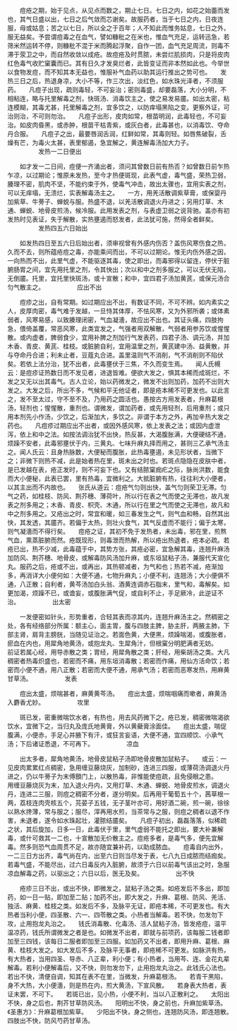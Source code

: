 <!-- { "loadSidebar": true } -->
　　痘疮之期，始于见点，从见点而数之，期止七日。七日之内，如花之始蕾而发也，其气日盛以出，七日之后气敛而芯谢矣。故服药者，当于七日之内，日夜连服，毋或姑息；苦之以七日，所以全之于百年；人不知此而惟务姑息，七日之外，服无益矣。予尝谓痘毒之在血气，譬如糠秕之在米也，惟血气充足，运转迅急，若筛米然运转不停，则糠秕不混于米而腾起浮聚，自作一团，血气充足周流，则毒不滞于荥卫之中，而自然收敛以成疮。故痘疮及时贯脓，未尝烂肌损肉，只是将皮肉红色毒气收贮窠囊而已。其有日久才发臭烂者，此皆变证而非本然如此也。今举世以食物发痘，而不知其本无益也，惟服补气血药以助其运行推出之势可也。　　发热三日之后，热退身凉，大小不等，作三次出，淡红色，如水珠光泽者，不须服药。　　凡痘子出现，疏则毒轻，不可妄治；密则毒盛，却要磊落，大小分明，不相粘连，略与托里解毒之剂，快斑汤、消毒饮主之，使之易发易靥。如出太密，粘连模糊，其毒尤甚，托里解毒之剂，宜多饮之，以防痒塌黑陷之变。更察外证，可治则治，不可则勿治。　　凡痘子出形，皮肉如常，根苗明润，此毒轻也，不可妄治。如皮肉昏黑，或赤肿，根苗干枯青紫，或灰白者，此毒甚也，以消毒饮、夺命丹合服。　　凡痘子之出，最要唇润舌润，红鲜如常，其毒则轻。如唇焦破裂，舌燥有芒，为毒火太甚，表里郁遏，急宜解之，黄连解毒汤加大力子。
　　　　　发热一二日便出

　　如才发一二日间，痘便一齐涌出者，须问其曾数日前有热否？如曾数日前乍热乍凉，以过期论；惟原未发热，至今才热便斑现，此表气虚，毒气盛，荣热卫弱，腠理不密，肌肉不坚，不能约束于外，使毒气冲击，故出太骤也，宜用实表之剂，可以无痒塌，无溃烂，实表解毒汤主之。　　一方，用羌活散调紫草膏，或保婴丹加紫草、牛蒡子、蝉蜕与服。热盛不退，以羌活散调退火丹进之；另用灯草、木通、蝉蜕、地骨皮煎汤，候冷服。此用发表之剂，与表虚卫弱之说背驰。盖亦有初发热时见表证，失于解散，实热壅遏而怒发者，此法犹可施，然得全者鲜矣。
　　　　　发热四五六日始出

　　如发热四日至五六日后始出者，须审视曾有外感内伤否？盖伤风寒伤食之热，久而不去，则所蕴疮痘之毒，亦能乘间而出，不可以过期论。惟无内伤外感之因，一向热而不出，此里气虚，不能驱逐其毒，使之即出，而毒邪得以留连，停伏于脏腑肠胃之间，宜先用托里之剂，令其快出；次以和中之剂多服之，可以无伏无陷，无倒靥。托里，宜托里快斑汤，或十宣散；和中，宜四君子汤加黄芪，或保元汤合匀气散主之。
　　　　　应出不出

　　痘疹之出，自有常期。如过期应出不出，有数证不同，不可不辨。如内素实之人，皮厚肉密，毒气难于发越，一旦恃其体厚，不怯风寒，又为外邪所袭；或体素弱者，风寒易感，以致腠理闭密，气血凝濇，故应出不出也。其证头痛，四肢拘急，偎倚盖覆，常恶风寒，此类宜发之，气强者用双解散，气弱者用参苏饮或惺惺散。或内虚者，脾弱食少，宜用补脾之剂加行气发表药，四君子汤、调元汤，并加木香、青皮、黄芪、桂枝。或脏腑自利，宜用温里之剂，黄芪建中汤、益黄散，并与夺命丹合进；利未止者，豆蔻丸合进。盖里温则气不消削，气不消削则不陷伏矣。若依上法分治，犹不出者，此毒壅伏于三焦，不久而变生焉。　　闻人氏槻云：是痘疹证热数日而不发见者，进退皆难。便欲大发之，惧其本稀而成斑烂，不发之又无以出其毒气。古人立论，始以药微发之，微发不出则加药，加药不出则大发之。大发之后，所出不多，气候和平无他证者，即是疮本稀不可更发也。以此言之，发不至太过，守不至不及，乃用药之圆活也。愚按古方用发表者，升麻葛根汤，轻剂也；惺惺散，重剂也。谓微发，谓加药者，或先用轻剂，后用重剂；或只用本剂先小作汤，少饮之，后渐加大，多饮之。非谓于本方之外，再加辛热大发之药也。　　凡痘疹过期应出不出者，或因外感风寒，依上发表之法；或因内虚泄泻，依上和中之法。如按法调治犹不出快，热反甚，大渴腹胀满，大便硬结不通，烦躁不安者，此毒邪壅伏于内，三黄丸、七味升麻丸择而用之，甚则三乙承气汤主之。闻人氏云：且身热脉数，大便秘而腹胀，此热毒壅遏，未见形状者，当微下之；非微下则热不减，此是始者热在里，斑未出之时也。若斑点隐隐在皮肤中者，是已发越在表，疮正发时，则不可妄下也。又有结脓窠痂疕之际，脉尚洪数，能食而大小便秘，此表已罢，里有热毒，宜微利之。大抵脏腑有热，往往利大小便者，以其主出而不内故也。　　张氏从道云：痘疮气匀则出快，盖气匀则荣卫无滞。匀气之药，如桂枝、防风、荆芥穗、薄荷叶，所以行在表之气而使之无滞也，故凡发表之剂多用之；木香、青皮、枳壳、木通，所以行在里之气而使之无滞也，故凡和中之剂多用之。又疮出之时，常宜和暖，如三春发生之气，则气血和畅，自然其出快，其发透，其靥齐。若偏于太热，则壮火食气，其气反虚而不能行；偏于太寒，则气凝濇而不得行矣。　　痘疮之证，其初不免于发热者，未出毒，邪在里，煎熬气血，熏蒸脏腑而然。疮既现形，则毒泄而热解，所以疮出热退者，疮本必疏。若疮已出，热不少减，此毒蕴于中，其势方张，其疮必密，宜急解其毒，连翘升麻汤加防风、荆芥穗、地骨皮，或解毒防风汤加升麻，或东垣鼠粘子汤，兼服代天宣化丸。服药之后，疮或不出，或再出，其热顿减者，为气和也；热若不减，疮渐加多，再消详大小便何如：大便不通，七物升麻丸；小便不利，连翘汤；大小便俱不通，八正散；自利者，黄芩汤加白头翁、酒黄连调赤石脂末，里气和，毒解矣。如更加渴，烦躁不已，或谵妄，或腹胀满气促，或自利不止，手足厥冷，此逆证不治。
　　　　　出太密

　　一发便密如针头，形势重者，合轻其表而凉其内，连翘升麻汤主之。然稠密之处，各有经络部分所属：额主心，面主胃，腹与四肢主脾，胁主肝，两腋主肺，下部主肾，肩背主膀胱，当随见证治之。若面色黄，大便黑，烦躁喘渴，或腹胀者，瘀血在内也，用犀角地黄汤，或抱龙丸、生犀角汁，但根窠分明肥满者无妨。　　前证若属心经，用导赤散之类；胃经，用犀角散之类；肝经，用柴胡汤之类。大凡稠密者热毒炽盛也，若密而不痛，用东垣消毒散；若密而作痛，用仙方活命饮；若密而小便不通，用八正散；若密而大便不通，用承气汤；若密而恶寒发热，用麻黄甘草汤。
　　　　　发表

　　痘出太盛，烦喘甚者，麻黄黄芩汤。　　痘出太盛，烦喘咽痛而嗽者，麻黄汤入麝香尤妙。
　　　　　攻里

　　斑已发，密重微喘饮水者，有热也，用去风药微下之。疮已发，稠密微喘渴欲饮水，宜微下之，当归丸及庞氏地黄膏，外以黄蘗膏涂面佳。　　痘出太盛，喘促腹满，小便赤，手足心并腋下有汗，或狂言妄语，大便不通，宜四顺饮、小承气汤；下后诸证悉退，不可再下。
　　　　　凉血

　　出太多者，犀角地黄汤，地骨皮鼠粘子汤即地骨皮散加鼠粘子。　　或云：一见皮肉累累红点稠密，急用缠豆藤烧灰，加制砂，连进三四服，或薄荷汤调退火丹进之，仍以牛蒡子为末傅顖门上，以散热毒，非惟能使痘疏，且免侵眼之患。　　用缠豆藤烧灰为末，加入退火丹内，又用灯草、木通、蝉蜕、地骨皮煎水，调退火丹，连进二三服，则痘之稠密不分者，遂分明矣。后再用干葡萄五十个，茜草根一两，荔枝连肉壳核五个，芫荽子五钱，无子茎叶亦可，用好酒二碗，煎一碗，徐徐以熟水搀薄，常与服之；服尽，滓再用水煎，当茶常与之服，则痘之稠者以退不作害，未退者，遂令如水珠起壮，灌脓结靥矣。　　凡痘子初出，磊磊落落，似稀疏之状，其后旋加，日多一日，此毒伏于里，里气虚弱不能托之即出，要大补兼解毒，或什可救其一二也，十宣散加无价散主之。痘疮多者，是毒气多，便先宜解毒。然多则恐气血周贯不足，故亦随宜兼补药，以助成脓血。　　痘毒自内出外，一二三日方出齐，毒气尚在内，出至六日则当尽发于表，七八九日成脓而结痂矣。若毒气盛，不能尽出，过六日毒反内入脏腑，故须于六日以前毒气该出之时，急服凉血解毒之药，以驱出之；六日以后，医无及矣。
　　　　　出不快

　　疮疹三日不出，或出不快，即微发之，鼠粘子汤之类。如疮发后不多出，即加药，如一日一贴，即加至二贴；加药不出，即大发之，升麻、葛根、防风、羌活、独活、麻黄、桂枝之类。如发后不多，及脉平无证，即疮本稀，不可更发也。有大热者当利小便，四圣散、六一、四苓散之类。小热者当解毒。若不快，勿发勿下攻，止用抱龙丸治之。　　钱氏消毒散、化毒汤、活人鼠粘子汤，皆发疮痘，温平温凉药，钱氏所谓微发之者是也。如微发不出者，即就与前项药，该每服二钱者即加至三四钱，该每日二服者即加至三四服。如加药又不出者，即用升麻、葛根、麻黄、桂枝大发之。如大发后不多，及脉平无事者，即疮稀不可更发。如脉洪有热，有大热者，当用四圣、导赤、八正辈，利小便；有小热者，当用芩、连、金花丸辈解毒。若利小便解毒后，又不快，则勿发勿下，止用抱龙丸治之。此钱氏心法也。　　若出不快，清便自调，知其在表不在里，当微发，升麻葛根汤。　　若青干黑陷，身不大热，大小便濇，则是热在内，煎大黄汤，下宣风散。　　若身表大热者，表证未罢，不可下。　　若斑已出，见小热，小便不利，当以八正散利之。　　太阳出不快，身之后也，荆芥甘草防风汤。　　阳明出不快，身之前也，升麻加紫草汤。《圣惠方》：升麻葛根加紫草。　　少阳出不快，身之侧也，连翘防风汤，即连翘散。　　四肢出不快，防风芍药甘草汤。
